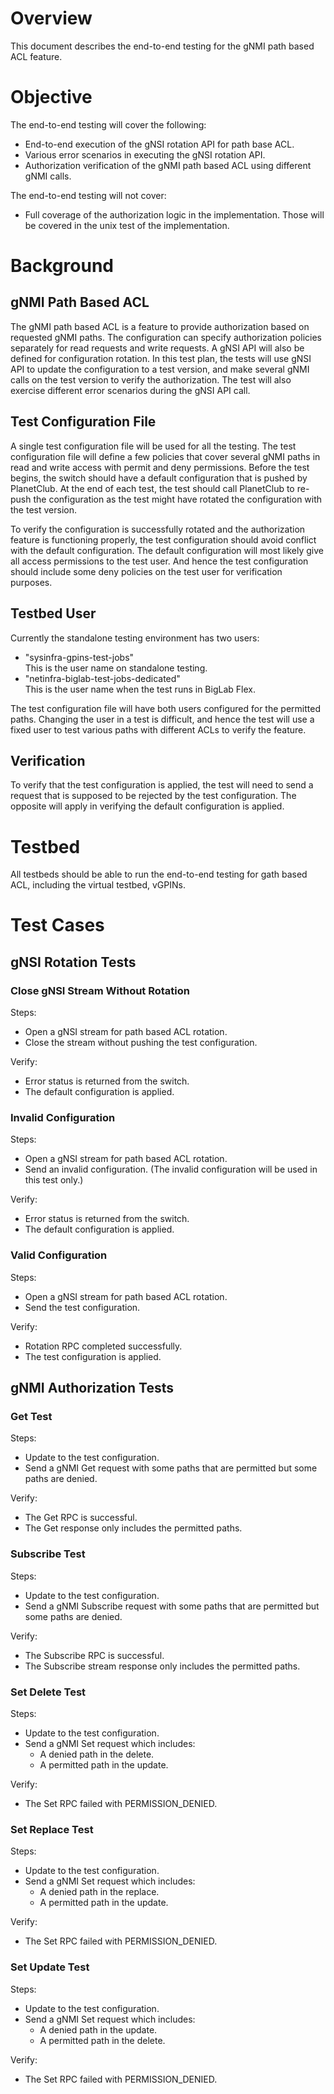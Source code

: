# Overview

This document describes  the end-to-end testing for the gNMI path based ACL feature.

# Objective

The end-to-end testing will cover the following:

-   End-to-end execution of the gNSI rotation API for path base ACL.
-   Various error scenarios in executing the gNSI rotation API.
-   Authorization verification of the gNMI path based ACL using different gNMI calls.

The end-to-end testing will not cover:

-   Full coverage of the authorization logic in the implementation. Those will be covered in the unix test of the implementation.

# Background

## gNMI Path Based ACL

The gNMI path based ACL is a feature to provide authorization based on requested gNMI paths. The configuration can specify authorization policies separately for read requests and write requests. A gNSI API will also be defined for configuration rotation. In this test plan, the tests will use gNSI API to update the configuration to a test version, and make several gNMI calls on the test version to verify the authorization. The test will also exercise different error scenarios during the gNSI API call.

## Test Configuration File

A single test configuration file will be used for all the testing. The test configuration file will define a few policies that cover several gNMI paths in read and write access with permit and deny permissions. Before the test begins, the switch should have a default configuration that is pushed by PlanetClub. At the end of each test, the test should call PlanetClub to re-push the configuration as the test might have rotated the configuration with the test version.

To verify the configuration is successfully rotated and the authorization feature is functioning properly, the test configuration should avoid conflict with the default configuration. The default configuration will most likely give all access permissions to the test user. And hence the test configuration should include some deny policies on the test user for verification purposes.

## Testbed User

Currently the standalone testing environment has two users:

-   "sysinfra-gpins-test-jobs"\
This is the user name on standalone testing.
-   "netinfra-biglab-test-jobs-dedicated"\
This is the user name when the test runs in BigLab Flex.

The test configuration file will have both users configured for the permitted paths. Changing the user in a test is difficult, and hence the test will use a fixed user to test various paths with different ACLs to verify the feature.

## Verification

To verify that the test configuration is applied, the test will need to send a request that is supposed to be rejected by the test configuration. The opposite will apply in verifying the default configuration is applied.

# Testbed

All testbeds should be able to run the end-to-end testing for gath based ACL, including the virtual testbed, vGPINs.

# Test Cases

## gNSI Rotation Tests

### Close gNSI Stream Without Rotation

Steps:

-   Open a gNSI stream for path based ACL rotation.
-   Close the stream without pushing the test configuration.

Verify:

-   Error status is returned from the switch.
-   The default configuration is applied.

### Invalid Configuration

Steps:

-   Open a gNSI stream for path based ACL rotation.
-   Send an invalid configuration. (The invalid configuration will be used in this test only.)

Verify:

-   Error status is returned from the switch.
-   The default configuration is applied.

### Valid Configuration

Steps:

-   Open a gNSI stream for path based ACL rotation.
-   Send the test configuration.

Verify:

-   Rotation RPC completed successfully.
-   The test configuration is applied.

## gNMI Authorization Tests

### Get Test

Steps:

-   Update to the test configuration.
-   Send a gNMI Get request with some paths that are permitted but some paths are denied.

Verify:

-   The Get RPC is successful.
-   The Get response only includes the permitted paths.

### Subscribe Test

Steps:

-   Update to the test configuration.
-   Send a gNMI Subscribe request with some paths that are permitted but some paths are denied.

Verify:

-   The Subscribe RPC is successful.
-   The Subscribe stream response only includes the permitted paths.

### Set Delete Test

Steps:

-   Update to the test configuration.
-   Send a gNMI Set request which includes:
    -   A denied path in the delete.
    -   A permitted path in the update.

Verify:

-   The Set RPC failed with PERMISSION_DENIED.

### Set Replace Test

Steps:

-   Update to the test configuration.
-   Send a gNMI Set request which includes:
    -   A denied path in the replace.
    -   A permitted path in the update.

Verify:

-   The Set RPC failed with PERMISSION_DENIED.

### Set Update Test

Steps:

-   Update to the test configuration.
-   Send a gNMI Set request which includes:
    -   A denied path in the update.
    -   A permitted path in the delete.

Verify:

-   The Set RPC failed with PERMISSION_DENIED.
